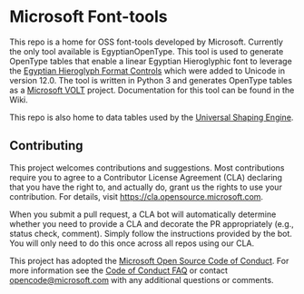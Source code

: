 # Microsoft Font-tools

This repo is a home for OSS font-tools developed by Microsoft. Currently the only tool available is EgyptianOpenType. This tool is used to generate OpenType tables that enable a linear Egyptian Hieroglyphic font to leverage the [Egyptian Hieroglyph Format Controls](https://www.unicode.org/charts/PDF/U13430.pdf) which were added to Unicode in version 12.0. The tool is written in Python 3 and generates OpenType tables as a [Microsoft VOLT](https://docs.microsoft.com/en-us/typography/tools/volt/) project. Documentation for this tool can be found in the Wiki.

This repo is also home to data tables used by the [Universal Shaping Engine](https://docs.microsoft.com/en-us/typography/script-development/use).

## Contributing

This project welcomes contributions and suggestions.  Most contributions require you to agree to a
Contributor License Agreement (CLA) declaring that you have the right to, and actually do, grant us
the rights to use your contribution. For details, visit https://cla.opensource.microsoft.com.

When you submit a pull request, a CLA bot will automatically determine whether you need to provide
a CLA and decorate the PR appropriately (e.g., status check, comment). Simply follow the instructions
provided by the bot. You will only need to do this once across all repos using our CLA.

This project has adopted the [Microsoft Open Source Code of Conduct](https://opensource.microsoft.com/codeofconduct/).
For more information see the [Code of Conduct FAQ](https://opensource.microsoft.com/codeofconduct/faq/) or
contact [opencode@microsoft.com](mailto:opencode@microsoft.com) with any additional questions or comments.
